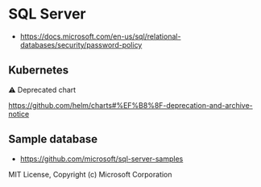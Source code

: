 # SQL Server

- https://docs.microsoft.com/en-us/sql/relational-databases/security/password-policy

## Kubernetes

⚠️ Deprecated chart

https://github.com/helm/charts#%EF%B8%8F-deprecation-and-archive-notice

## Sample database

- https://github.com/microsoft/sql-server-samples

MIT License, Copyright (c) Microsoft Corporation
